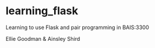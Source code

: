 # learning_flask
Learning to use Flask and pair programming in BAIS:3300

Ellie Goodman & Ainsley Shird